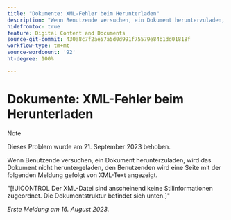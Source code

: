 ```yaml
---
title: "Dokumente: XML-Fehler beim Herunterladen"
description: "Wenn Benutzende versuchen, ein Dokument herunterzuladen, wird das Dokument nicht heruntergeladen, den Benutzenden wird eine Seite mit einer Meldung gefolgt von XML-Text angezeigt."
hidefromtoc: true
feature: Digital Content and Documents
source-git-commit: 430a8c7f2ae57a5d0d991f75579e84b1dd01818f
workflow-type: tm+mt
source-wordcount: '92'
ht-degree: 100%

---
```



# Dokumente: XML-Fehler beim Herunterladen

<!--WF, WFP TOCs-->

>[!NOTE]
>
>Dieses Problem wurde am 21. September 2023 behoben.

Wenn Benutzende versuchen, ein Dokument herunterzuladen, wird das Dokument nicht heruntergeladen, den Benutzenden wird eine Seite mit der folgenden Meldung gefolgt von XML-Text angezeigt.

&quot;[!UICONTROL Der XML-Datei sind anscheinend keine Stilinformationen zugeordnet. Die Dokumentstruktur befindet sich unten.]&quot;

_Erste Meldung am 16. August 2023._
